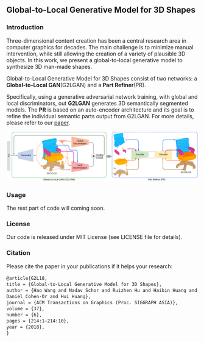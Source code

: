## Global-to-Local Generative Model for 3D Shapes

### Introduction

Three-dimensional content creation has been a central research area in computer graphics for decades. The main challenge is to minimize manual intervention, while still allowing the creation of a variety of plausible 3D objects. In this work, we present a global-to-local generative model to synthesize 3D man-made shapes.

Global-to-Local Generative Model for 3D Shapes consist of two networks: a **Global-to-Local GAN**(G2LGAN) and a **Part Refiner**(PR).

Specifically, using a generative adversarial network training, with global and local discriminators, out **G2LGAN** generates 3D semantically segmented models. The **PR** is based on an auto-encoder architecture and its goal is to refine the individual semantic parts output from G2LGAN.
For more details, please refer to our [paper](http://202.182.120.255/file/upload_file/image/research/att201810171620/G2L.pdf).

![overview](overview.jpg)

### Usage
The rest part of code will coming soon.

### License
Our code is released under MIT License (see LICENSE file for details).

### Citation

Please cite the paper in your publications if it helps your research:
```
@article{G2L18,
title = {Global-to-Local Generative Model for 3D Shapes},
author = {Hao Wang and Nadav Schor and Ruizhen Hu and Haibin Huang and Daniel Cohen-Or and Hui Huang},
journal = {ACM Transactions on Graphics (Proc. SIGGRAPH ASIA)},
volume = {37},
number = {6},
pages = {214:1—214:10},  
year = {2018},
} 
```
